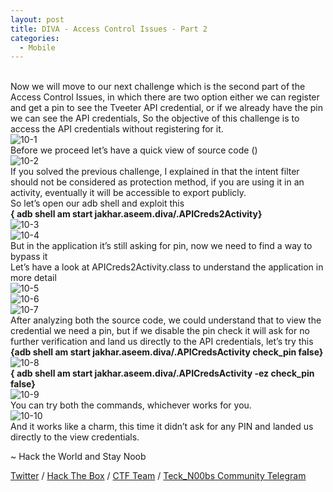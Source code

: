 ```yaml
---
layout: post
title: DIVA - Access Control Issues - Part 2
categories:
  - Mobile
---
```


<br>Now we will move to our next challenge which is the second part of the Access Control Issues, in which there are two option either we can register and get a pin to see the Tveeter API credential, or if we already have the pin we can see the API credentials, So the objective of this challenge is to access the API credentials without registering for it.
<br>![10-1](https://teckk2.github.io/assets/images/DIVA/10-1.png)
<br>Before we proceed let’s have a quick view of source code ()
<br>![10-2](https://teckk2.github.io/assets/images/DIVA/10-2.png)
<br>If you solved the previous challenge, I explained in that the intent filter should not be considered as protection method, if you are using it in an activity, eventually it will be accessible to export publicly.
<br>So let’s open our adb shell and exploit this
<br>**{ adb shell am start jakhar.aseem.diva/.APICreds2Activity}**
<br>![10-3](https://teckk2.github.io/assets/images/DIVA/10-3.png)
<br>![10-4](https://teckk2.github.io/assets/images/DIVA/10-4.png)
<br>But in the application it’s still asking for pin, now we need to find a way to bypass it
<br>Let’s have a look at APICreds2Activity.class to understand the application in more detail
<br>![10-5](https://teckk2.github.io/assets/images/DIVA/10-5.png)
<br>![10-6](https://teckk2.github.io/assets/images/DIVA/10-6.png)
<br>![10-7](https://teckk2.github.io/assets/images/DIVA/10-7.png)
<br>After analyzing both the source code, we could understand that to view the credential we need a pin, but if we disable the pin check it will ask for no further verification and land us directly to the API credentials, let’s try this
<br>**{adb shell am start jakhar.aseem.diva/.APICredsActivity check_pin false}**
<br>![10-8](https://teckk2.github.io/assets/images/DIVA/10-8.png)
<br>**{ adb shell am start jakhar.aseem.diva/.APICredsActivity -ez check_pin false}**
<br>![10-9](https://teckk2.github.io/assets/images/DIVA/10-9.png)
<br>You can try both the commands, whichever works for you.
<br>![10-10](https://teckk2.github.io/assets/images/DIVA/10-10.png)
<br>And it works like a charm, this time it didn’t ask for any PIN and landed us directly to the view credentials.

<p class="message">
  ~ Hack the World and Stay Noob
</p>

[Twitter](https://twitter.com/Teck__K2) / [Hack The Box](https://www.hackthebox.eu/profile/966) / [CTF Team](https://ctftime.org/team/20102) /
[Teck_N00bs Community Telegram](https://t.me/Teck_N00bs)

<script src="https://www.hackthebox.eu/badge/966"> </script>

